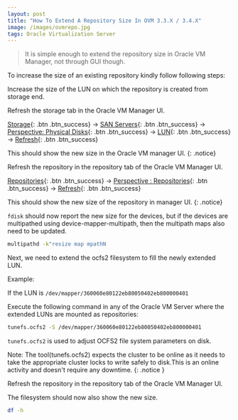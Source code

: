 ```yaml
---
layout: post
title: "How To Extend A Repository Size In OVM 3.3.X / 3.4.X"
image: /images/ovmrepo.jpg 
tags: Oracle Virtualization Server
---
```


> It is simple enough to extend the repository size in Oracle VM Manager, not through GUI though.

To increase the size of an existing repository kindly follow following steps:

Increase the size of the LUN on which the repository is created from storage end.

Refresh the storage tab in the Oracle VM Manager UI.

[Storage](#){: .btn .btn_success} -> [SAN Servers](#){: .btn .btn_success} -> [Perspective: Physical Disks](#){: .btn .btn_success} -> [LUN](#){: .btn .btn_success} -> [Refresh](#){: .btn .btn_success}

This should show the new size in the Oracle VM manager UI.
{: .notice}

Refresh the repository in the repository tab of the Oracle VM Manager UI.

[Repositories](#){: .btn .btn_success} -> [Perspective : Repositories](#){: .btn .btn_success} -> [Refresh](#){: .btn .btn_success}

This should show the new size of the repository in manager UI.
{: .notice}

`fdisk` should now report the new size for the devices, but if the devices are multipathed using device-mapper-multipath, then the multipath maps also need to be updated.

```bash
multipathd -k"resize map mpathN
```

Next, we need to extend the ocfs2 filesystem to fill the newly extended LUN.

Example:

If the LUN is `/dev/mapper/360060e80122eb80050402eb800000401`

Execute the following command in any of the Oracle VM Server where the extended LUNs are mounted as repositories:

```bash
tunefs.ocfs2 -S /dev/mapper/360060e80122eb80050402eb800000401
```

`tunefs.ocfs2` is used to adjust OCFS2 file system parameters on disk.

Note: The tool(tunefs.ocfs2) expects the cluster to be online as it needs to take the appropriate cluster locks to write safely to disk.This is an online activity and doesn't require any downtime.
{: .notice }

Refresh the repository in the repository tab of the Oracle VM Manager UI.

The filesystem should now also show the new size.

```bash
df -h
```

